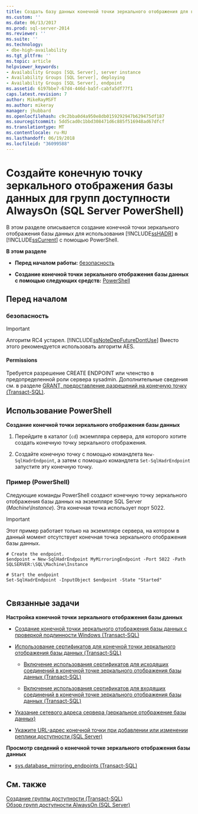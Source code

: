 ```yaml
---
title: Создать базу данных конечной точки зеркального отображения для групп доступности AlwaysOn (SQL Server PowerShell) | Документы Microsoft
ms.custom: ''
ms.date: 06/13/2017
ms.prod: sql-server-2014
ms.reviewer: ''
ms.suite: ''
ms.technology:
- dbe-high-availability
ms.tgt_pltfrm: ''
ms.topic: article
helpviewer_keywords:
- Availability Groups [SQL Server], server instance
- Availability Groups [SQL Server], deploying
- Availability Groups [SQL Server], endpoint
ms.assetid: 6197bbe7-67d4-446d-ba5f-cabfa5df77f1
caps.latest.revision: 7
author: MikeRayMSFT
ms.author: mikeray
manager: jhubbard
ms.openlocfilehash: c9c2bba0d4a950e8db0159292947b629475df187
ms.sourcegitcommit: 5dd5cad0c1bbd308471d6c885f516948ad67dfcf
ms.translationtype: MT
ms.contentlocale: ru-RU
ms.lasthandoff: 06/19/2018
ms.locfileid: "36099588"
---
```

# <a name="create-a-database-mirroring-endpoint-for-alwayson-availability-groups-sql-server-powershell"></a>Создайте конечную точку зеркального отображения базы данных для групп доступности AlwaysOn (SQL Server PowerShell)
  В этом разделе описывается создание конечной точки зеркального отображения базы данных для использования [!INCLUDE[ssHADR](../../../includes/sshadr-md.md)] в [!INCLUDE[ssCurrent](../../../includes/sscurrent-md.md)] с помощью PowerShell.  
  
 **В этом разделе**  
  
-   **Перед началом работы:**  [безопасность](#Security)  
  
-   **Создание конечной точки зеркального отображения базы данных с помощью следующих средств:**  [PowerShell](#PowerShellProcedure)  
  
## <a name="before-you-begin"></a>Перед началом  
  
###  <a name="Security"></a> безопасность  
  
> [!IMPORTANT]  
>  Алгоритм RC4 устарел. [!INCLUDE[ssNoteDepFutureDontUse](../../../includes/ssnotedepfuturedontuse-md.md)] Вместо этого рекомендуется использовать алгоритм AES.  
  
####  <a name="Permissions"></a> Permissions  
 Требуется разрешение CREATE ENDPOINT или членство в предопределенной роли сервера sysadmin. Дополнительные сведения см. в разделе [GRANT, предоставление разрешений на конечную точку (Transact-SQL)](/sql/t-sql/statements/grant-endpoint-permissions-transact-sql).  
  
##  <a name="PowerShellProcedure"></a> Использование PowerShell  
 **Создание конечной точки зеркального отображения базы данных**  
  
1.  Перейдите в каталог (`cd`) экземпляра сервера, для которого хотите создать конечную точку зеркального отображения.  
  
2.  Создайте конечную точку с помощью командлета `New-SqlHadrEndpoint`, а затем с помощью командлета `Set-SqlHadrEndpoint` запустите эту конечную точку.  
  
###  <a name="PShellExample"></a> Пример (PowerShell)  
 Следующие команды PowerShell создают конечную точку зеркального отображения базы данных на экземпляре SQL Server (*Machine*\\*Instance*). Эта конечная точка использует порт 5022.  
  
> [!IMPORTANT]  
>  Этот пример работает только на экземпляре сервера, на котором в данный момент отсутствует конечная точка зеркального отображения базы данных.  
  
```  
# Create the endpoint.  
$endpoint = New-SqlHadrEndpoint MyMirroringEndpoint -Port 5022 -Path SQLSERVER:\SQL\Machine\Instance  
  
# Start the endpoint  
Set-SqlHadrEndpoint -InputObject $endpoint -State "Started"  
  
```  
  
##  <a name="RelatedTasks"></a> Связанные задачи  
 **Настройка конечной точки зеркального отображения базы данных**  
  
-   [Создание конечной точки зеркального отображения базы данных с проверкой подлинности Windows (Transact-SQL)](../../database-mirroring/create-a-database-mirroring-endpoint-for-windows-authentication-transact-sql.md)  
  
-   [Использование сертификатов для конечной точки зеркального отображения базы данных (Transact-SQL)](../../database-mirroring/use-certificates-for-a-database-mirroring-endpoint-transact-sql.md)  
  
    -   [Включение использования сертификатов для исходящих соединений в конечной точке зеркального отображения базы данных (Transact-SQL)](../../database-mirroring/database-mirroring-use-certificates-for-outbound-connections.md)  
  
    -   [Включение использования сертификатов для входящих соединений в конечной точке зеркального отображения базы данных (Transact-SQL)](../../database-mirroring/database-mirroring-use-certificates-for-inbound-connections.md)  
  
-   [Указание сетевого адреса сервера (зеркальное отображение базы данных)](../../database-mirroring/specify-a-server-network-address-database-mirroring.md)  
  
-   [Укажите URL-адрес конечной точки при добавлении или изменении реплики доступности (SQL Server)](specify-endpoint-url-adding-or-modifying-availability-replica.md)  
  
 **Просмотр сведений о конечной точке зеркального отображения базы данных**  
  
-   [sys.database_mirroring_endpoints (Transact-SQL)](/sql/relational-databases/system-catalog-views/sys-database-mirroring-endpoints-transact-sql)  
  
## <a name="see-also"></a>См. также  
 [Создание группы доступности (Transact-SQL)](create-an-availability-group-transact-sql.md)   
 [Обзор групп доступности AlwaysOn &#40;SQL Server&#41;](overview-of-always-on-availability-groups-sql-server.md)  
  
  
